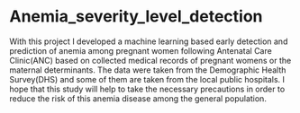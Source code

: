 # Anemia_severity_level_detection
With this project I developed a machine learning based early detection and prediction of anemia among pregnant women following Antenatal Care Clinic(ANC) based on collected medical records of pregnant womens or the maternal determinants. The data were taken from the Demographic Health Survey(DHS) and some of them are taken from the local public hospitals. I hope that this study will help to take the necessary precautions in order to reduce the risk of this anemia disease among the general population.
